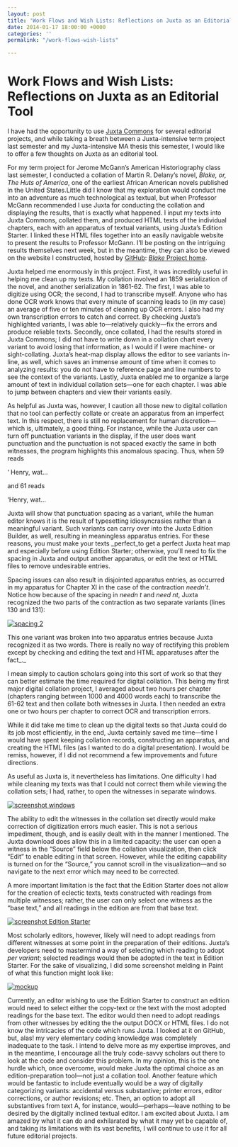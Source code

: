 ```yaml
---
layout: post
title: 'Work Flows and Wish Lists: Reflections on Juxta as an Editorial Tool'
date: 2014-01-17 18:00:00 +0000
categories: ''
permalink: "/work-flows-wish-lists"

---
```

# Work Flows and Wish Lists: Reflections on Juxta as an Editorial Tool

I have had the opportunity to use [Juxta Commons](http://juxtacommons.org/ "Juxta Commons") for several editorial projects, and while taking a breath between a Juxta-intensive term project last semester and my Juxta-intensive MA thesis this semester, I would like to offer a few thoughts on Juxta as an editorial tool.

For my term project for Jerome McGann’s American Historiography class last semester, I conducted a collation of Martin R. Delany’s novel, _Blake, or, The Huts of America_, one of the earliest African American novels published in the United States.Little did I know that my exploration would conduct me into an adventure as much technological as textual, but when Professor McGann recommended I use Juxta for conducting the collation and displaying the results, that is exactly what happened. I input my texts into Juxta Commons, collated them, and produced HTML texts of the individual chapters, each with an apparatus of textual variants, using Juxta’s Edition Starter. I linked these HTML files together into an easily navigable website to present the results to Professor McGann. I’ll be posting on the intriguing results themselves next week, but in the meantime, they can also be viewed on the website I constructed, hosted by [GitHub](https://github.com/ "GitHub"): [_Blake_ Project home](http://stephanie-kingsley.github.io/Blakeindex.html "Blake Project home").

Juxta helped me enormously in this project. First, it was incredibly useful in helping me clean up my texts. My collation involved an 1859 serialization of the novel, and another serialization in 1861-62. The first, I was able to digitize using OCR; the second, I had to transcribe myself. Anyone who has done OCR work knows that every minute of scanning leads to (in my case) an average of five or ten minutes of cleaning up OCR errors. I also had my own transcription errors to catch and correct. By checking Juxta’s highlighted variants, I was able to—relatively quickly—fix the errors and produce reliable texts. Secondly, once collated, I had the results stored in Juxta Commons; I did not have to write down in a collation chart every variant to avoid losing that information, as I would if I were machine- or sight-collating. Juxta’s heat-map display allows the editor to see variants in-line, as well, which saves an immense amount of time when it comes to analyzing results: you do not have to reference page and line numbers to see the context of the variants. Lastly, Juxta enabled me to organize a large amount of text in individual collation sets—one for each chapter. I was able to jump between chapters and view their variants easily.

As helpful as Juxta was, however, I caution all those new to digital collation that no tool can perfectly collate or create an apparatus from an imperfect text. In this respect, there is still no replacement for human discretion—which is, ultimately, a good thing. For instance, while the Juxta user can turn off punctuation variants in the display, if the user does want punctuation and the punctuation is not spaced exactly the same in both witnesses, the program highlights this anomalous spacing. Thus, when 59 reads

‘ Henry, wat…

and 61 reads

‘Henry, wat…

Juxta will show that punctuation spacing as a variant, while the human editor knows it is the result of typesetting idiosyncrasies rather than a meaningful variant. Such variants can carry over into the Juxta Edition Builder, as well, resulting in meaningless apparatus entries. For these reasons, you must make your texts _perfect_to get a perfect Juxta heat map and especially before using Edition Starter; otherwise, you’ll need to fix the spacing in Juxta and output another apparatus, or edit the text or HTML files to remove undesirable entries.

Spacing issues can also result in disjointed apparatus entries, as occurred in my apparatus for Chapter XI in the case of the contraction _needn’t_. Notice how because of the spacing in _needn t_ and _need nt_, Juxta recognized the two parts of the contraction as two separate variants (lines 130 and 131):

[![spacing 2](http://www.nines.org/news/wp-content/uploads/2014/01/spacing-2.jpg)](http://www.nines.org/news/wp-content/uploads/2014/01/spacing-2.jpg)

This one variant was broken into two apparatus entries because Juxta recognized it as two words. There is really no way of rectifying this problem except by checking and editing the text and HTML apparatuses after the fact_._

I mean simply to caution scholars going into this sort of work so that they can better estimate the time required for digital collation. This being my first major digital collation project, I averaged about two hours per chapter (chapters ranging between 1000 and 4000 words each) to transcribe the 61-62 text and then collate both witnesses in Juxta. I then needed an extra one or two hours per chapter to correct OCR and transcription errors.

While it did take me time to clean up the digital texts so that Juxta could do its job most efficiently, in the end, Juxta certainly saved me time—time I would have spent keeping collation records, constructing an apparatus, and creating the HTML files (as I wanted to do a digital presentation). I would be remiss, however, if I did not recommend a few improvements and future directions.

As useful as Juxta is, it nevertheless has limitations. One difficulty I had while cleaning my texts was that I could not correct them while viewing the collation sets; I had, rather, to open the witnesses in separate windows.

[![screenshot windows](http://www.nines.org/news/wp-content/uploads/2014/01/screenshot-windows.jpg)](http://www.nines.org/news/wp-content/uploads/2014/01/screenshot-windows.jpg)

The ability to edit the witnesses in the collation set directly would make correction of digitization errors much easier. This is not a serious impediment, though, and is easily dealt with in the manner I mentioned. The Juxta download does allow this in a limited capacity: the user can open a witness in the “Source” field below the collation visualization, then click “Edit” to enable editing in that screen. However, while the editing capability is turned on for the “Source,” you cannot scroll in the visualization—and so navigate to the next error which may need to be corrected.

A more important limitation is the fact that the Edition Starter does not allow for the creation of eclectic texts, texts constructed with readings from multiple witnesses; rather, the user can only select one witness as the “base text,” and all readings in the edition are from that base text.

[![screenshot Edition Starter](http://www.nines.org/news/wp-content/uploads/2014/01/screenshot-Edition-Starter.jpg)](http://www.nines.org/news/wp-content/uploads/2014/01/screenshot-Edition-Starter.jpg)

Most scholarly editors, however, likely will need to adopt readings from different witnesses at some point in the preparation of their editions. Juxta’s developers need to mastermind a way of selecting which reading to adopt _per variant_; selected readings would then be adopted in the text in Edition Starter. For the sake of visualizing, I did some screenshot melding in Paint of what this function might look like:

[![mockup](http://www.nines.org/news/wp-content/uploads/2014/01/mockup.jpg)](http://www.nines.org/news/wp-content/uploads/2014/01/mockup.jpg)

Currently, an editor wishing to use the Edition Starter to construct an edition would need to select either the copy-text or the text with the most adopted readings for the base text. The editor would then need to adopt readings from other witnesses by editing the the output DOCX or HTML files. I do not know the intricacies of the code which runs Juxta. I looked at it on GitHub, but, alas! my very elementary coding knowledge was completely inadequate to the task. I intend to delve more as my expertise improves, and in the meantime, I encourage all the truly code-savvy scholars out there to look at the code and consider this problem. In my opinion, this is the one hurdle which, once overcome, would make Juxta the optimal choice as an edition-preparation tool—not just a collation tool. Another feature which would be fantastic to include eventually would be a way of digitally categorizing variants: accidental versus substantive; printer errors, editor corrections, or author revisions; etc. Then, an option to adopt all substantives from text A, for instance, would—perhaps—leave nothing to be desired by the digitally inclined textual editor. I am excited about Juxta. I am amazed by what it can do and exhilarated by what it may yet be capable of, and taking its limitations with its vast benefits, I will continue to use it for all future editorial projects.